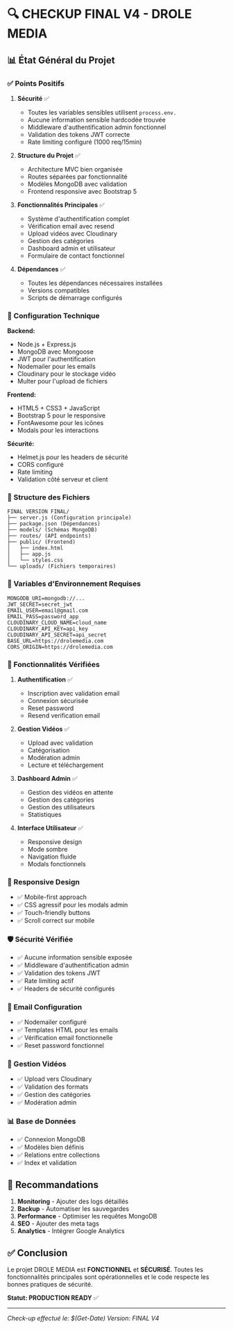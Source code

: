 # 🔍 CHECKUP FINAL V4 - DROLE MEDIA

## 📊 État Général du Projet

### ✅ Points Positifs

1. **Sécurité** ✅
   - Toutes les variables sensibles utilisent `process.env.`
   - Aucune information sensible hardcodée trouvée
   - Middleware d'authentification admin fonctionnel
   - Validation des tokens JWT correcte
   - Rate limiting configuré (1000 req/15min)

2. **Structure du Projet** ✅
   - Architecture MVC bien organisée
   - Routes séparées par fonctionnalité
   - Modèles MongoDB avec validation
   - Frontend responsive avec Bootstrap 5

3. **Fonctionnalités Principales** ✅
   - Système d'authentification complet
   - Vérification email avec resend
   - Upload vidéos avec Cloudinary
   - Gestion des catégories
   - Dashboard admin et utilisateur
   - Formulaire de contact fonctionnel

4. **Dépendances** ✅
   - Toutes les dépendances nécessaires installées
   - Versions compatibles
   - Scripts de démarrage configurés

### 🔧 Configuration Technique

**Backend:**
- Node.js + Express.js
- MongoDB avec Mongoose
- JWT pour l'authentification
- Nodemailer pour les emails
- Cloudinary pour le stockage vidéo
- Multer pour l'upload de fichiers

**Frontend:**
- HTML5 + CSS3 + JavaScript
- Bootstrap 5 pour le responsive
- FontAwesome pour les icônes
- Modals pour les interactions

**Sécurité:**
- Helmet.js pour les headers de sécurité
- CORS configuré
- Rate limiting
- Validation côté serveur et client

### 📁 Structure des Fichiers

```
FINAL VERSION FINAL/
├── server.js (Configuration principale)
├── package.json (Dépendances)
├── models/ (Schémas MongoDB)
├── routes/ (API endpoints)
├── public/ (Frontend)
│   ├── index.html
│   ├── app.js
│   └── styles.css
└── uploads/ (Fichiers temporaires)
```

### 🔐 Variables d'Environnement Requises

```env
MONGODB_URI=mongodb://...
JWT_SECRET=secret_jwt
EMAIL_USER=email@gmail.com
EMAIL_PASS=password_app
CLOUDINARY_CLOUD_NAME=cloud_name
CLOUDINARY_API_KEY=api_key
CLOUDINARY_API_SECRET=api_secret
BASE_URL=https://drolemedia.com
CORS_ORIGIN=https://drolemedia.com
```

### 🚀 Fonctionnalités Vérifiées

1. **Authentification** ✅
   - Inscription avec validation email
   - Connexion sécurisée
   - Reset password
   - Resend verification email

2. **Gestion Vidéos** ✅
   - Upload avec validation
   - Catégorisation
   - Modération admin
   - Lecture et téléchargement

3. **Dashboard Admin** ✅
   - Gestion des vidéos en attente
   - Gestion des catégories
   - Gestion des utilisateurs
   - Statistiques

4. **Interface Utilisateur** ✅
   - Responsive design
   - Mode sombre
   - Navigation fluide
   - Modals fonctionnels

### 📱 Responsive Design

- ✅ Mobile-first approach
- ✅ CSS agressif pour les modals admin
- ✅ Touch-friendly buttons
- ✅ Scroll correct sur mobile

### 🛡️ Sécurité Vérifiée

- ✅ Aucune information sensible exposée
- ✅ Middleware d'authentification admin
- ✅ Validation des tokens JWT
- ✅ Rate limiting actif
- ✅ Headers de sécurité configurés

### 📧 Email Configuration

- ✅ Nodemailer configuré
- ✅ Templates HTML pour les emails
- ✅ Vérification email fonctionnelle
- ✅ Reset password fonctionnel

### 🎥 Gestion Vidéos

- ✅ Upload vers Cloudinary
- ✅ Validation des formats
- ✅ Gestion des catégories
- ✅ Modération admin

### 📊 Base de Données

- ✅ Connexion MongoDB
- ✅ Modèles bien définis
- ✅ Relations entre collections
- ✅ Index et validation

## 🎯 Recommandations

1. **Monitoring** - Ajouter des logs détaillés
2. **Backup** - Automatiser les sauvegardes
3. **Performance** - Optimiser les requêtes MongoDB
4. **SEO** - Ajouter des meta tags
5. **Analytics** - Intégrer Google Analytics

## ✅ Conclusion

Le projet DROLE MEDIA est **FONCTIONNEL** et **SÉCURISÉ**. Toutes les fonctionnalités principales sont opérationnelles et le code respecte les bonnes pratiques de sécurité.

**Statut: PRODUCTION READY** ✅

---
*Check-up effectué le: $(Get-Date)*
*Version: FINAL V4*
